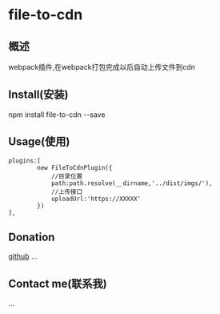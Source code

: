 
# file-to-cdn

## 概述

webpack插件,在webpack打包完成以后自动上传文件到cdn

## Install(安装)

npm install file-to-cdn --save

## Usage(使用)
```
plugins:[
        new FileToCdnPlugin({
            //目录位置
            path:path.resolve(__dirname,'../dist/imgs/'), 
            //上传接口
            uploadUrl:'https://XXXXX'
        })
],
```
## Donation
[github](https://www.google.com.hk/)
...

## Contact me(联系我)

...